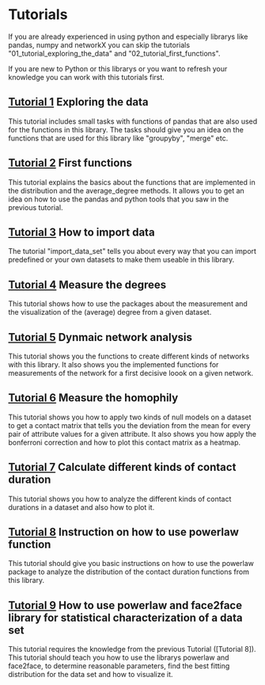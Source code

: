 # Tutorials


If you are already experienced in using python and especially librarys like pandas, numpy and networkX you can skip the tutorials "01_tutorial_exploring_the_data" and "02_tutorial_first_functions".

If you are new to Python or this librarys or you want to refresh your knowledge you can work with this tutorials first.

## [Tutorial 1](01_tutorial_exploring_the_data.ipynb) Exploring the data

This tutorial includes small tasks with functions of pandas that are also used for the functions in this library. The tasks should give you an idea on the functions that are used for this library like "groupyby", "merge" etc. 

## [Tutorial 2](02_tutorial_first_functions.ipynb) First functions

This tutorial explains the basics about the functions that are implemented in the distribution and the average_degree methods. It allows you to get an idea on how to use the pandas and python tools that you saw in the previous tutorial.

## [Tutorial 3](import_data_set.ipynb) How to import data

The tutorial "import_data_set" tells you about every way that you can import predefined or your own datasets to make them useable in this library. 

## [Tutorial 4](avg_degree.ipynb) Measure the degrees

This tutorial shows how to use the packages about the measurement and the visualization of the (average) degree from a given dataset.

## [Tutorial 5](dynamic_network_analyses.ipynb) Dynmaic network analysis

This tutorial shows you the functions to create different kinds of networks with this library. It also shows you the implemented functions for measurements of the network for a first decisive loook on a given network.

## [Tutorial 6](homophily.ipynb) Measure the homophily

This tutorial shows you how to apply two kinds of null models on a dataset to get a contact matrix that tells you the deviation from the mean for every pair of attribute values for a given attribute. It also shows you how apply the bonferroni correction and how to plot this contact matrix as a heatmap.

## [Tutorial 7](probability_distribution_contact_duration.ipynb) Calculate different kinds of contact duration

This tutorial shows you how to analyze the different kinds of contact durations in a dataset and also how to plot it.

## [Tutorial 8](Statistical_characterization.ipynb) Instruction on how to use powerlaw function

This tutorial should give you basic instructions on how to use the powerlaw package to analyze the distribution of the contact duration functions from this library.

## [Tutorial 9](How_to_use_statistical_characterization.ipynb) How to use powerlaw and face2face library for statistical characterization of a data set

This tutorial requires the knowledge from the previous Tutorial ([Tutorial 8]). This tutorial should teach you how to use the librarys powerlaw and face2face, to determine reasonable parameters, find the best fitting distribution for the data set and how to visualize it.